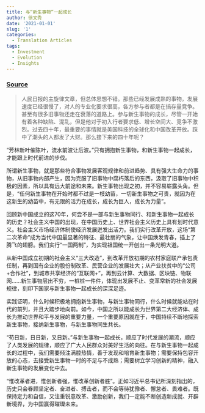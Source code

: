 ```yaml
---
title: 与“新生事物”一起成长
author: 徐文秀
date: '2021-01-01'
slug: '1'
categories:
  - Translation Articles
tags:
  - Investment
  - Evolution
  - Insights
---
```


### [Source](http://opinion.people.com.cn/n1/2019/1016/c1003-31402057.html)

> 人民日报的主旋律文章，但总体思想不错。那些已经发展成熟的事物，发展速度已经很慢了，对人的专业化要求很高，各方参与者都是在搞存量竞争。甚至有很多旧事物还走在衰落的道路上。参与新生事物的成长，尽管一开始有着各种缺陷、混乱，但是他对于初入行者要求低、增长空间大、竞争不激烈。过去四十年，最重要的事情就是美国科技的全球化和中国改革开放。踩中了潮头的人都发了大财。那么接下来的四十年呢？

“芳林新叶催陈叶，流水前波让后波。”只有拥抱新生事物，和新生事物一起成长，才能跟上时代前进的步伐。

所谓新生事物，就是那些符合事物发展客观规律和前进趋势、具有强大生命力的事物，从旧事物内部产生，因为克服了旧事物中腐朽落后的东西，汲取了旧事物中积极的因素，所以具有远大前途和未来。新生事物出现之初，并不容易崭露头角。但是，“任何新生事物在开始时都不过是一枝幼苗，一切新生事物之可贵，就因为在这新生的幼苗中，有无限的活力在成长，成长为巨人，成长为力量”。

回顾新中国成立的这70年，何尝不是一部与新生事物同行、和新生事物一起成长的历史？社会主义中国的出现，在中国历史上、世界社会主义历史上具有划时代意义。社会主义市场经济体制使经济发展迸发出活力。我们实行改革开放，这场“第二次革命”成为当代中国最显著的特征、最壮丽的气象，让中国焕发青春，插上了腾飞的翅膀。我们实行“一国两制”，为实现祖国统一开创出一条光明大道。

从新中国成立初期的社会主义“三大改造”，到改革开放初期的农村家庭联产承包责任制，再到国有企业的股份制改革、民营企业的发展壮大；从产业扶贫中的“公司+合作社”，到城市共享经济的“互联网+”，再到云计算、大数据、区块链、物联网……新生事物层出不穷，一桩桩一件件，体现出发展不止、变革常新的社会发展规律，刻印下国家与新生事物一起成长的深深足迹。

实践证明，什么时候积极地拥抱新生事物，与新生事物同行，什么时候就能站在时代的前列，并且大踏步地向前。如今，中国之所以能成长为世界第二大经济体、成长为推动世界和平与发展的重要力量，一个重要原因就在于，中国持续不断地探索新生事物，接纳新生事物，与新生事物同生共长。

“苟日新，日日新，又日新。”与新生事物一起成长，顺应了时代发展的潮流，顺应了人类发展的规律，顺应了广大人民群众对美好生活的向往。在与新生事物一起成长的过程中，我们需要倾注满腔热情，善于发现和培育新生事物；需要保持包容开放的心态，去接受新生事物一时的不足与不成熟；需要树立学习创新的精神，融入新生事物的发展变化中去。

“惟改革者进，惟创新者强，惟改革创新者胜”。正如习近平总书记所深刻指出的，历史只会眷顾坚定者、奋进者、搏击者，而不会等待犹豫者、懈怠者、畏难者。既保持定力和自信，又注重锐意改革、激励创新，我们一定能不断创造新成就、开辟新境界，为中国赢得璀璨未来。